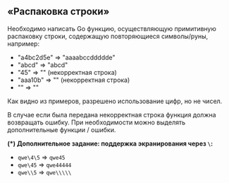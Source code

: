 ## «Распаковка строки»

Необходимо написать Go функцию, осуществляющую примитивную распаковку строки,
содержащую повторяющиеся символы/руны, например:
* "a4bc2d5e" => "aaaabccddddde"
* "abcd" => "abcd"
* "45" => "" (некорректная строка)
* "aaa10b" => "" (некорректная строка)
* "" => ""

Как видно из примеров, разрешено использование цифр, но не чисел.

В случае если была передана некорректная строка функция должна возвращать ошибку.
При необходимости можно выделять дополнительные функции / ошибки.

**(*) Дополнительное задание: поддержка экранирования через `\`:**
* `qwe\4\5` => `qwe45`
* `qwe\45` => `qwe44444`
* `qwe\\5` => `qwe\\\\\`